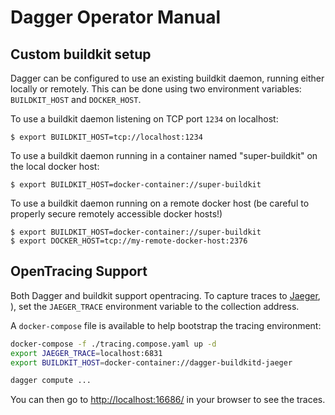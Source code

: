 # Dagger Operator Manual

## Custom buildkit setup

Dagger can be configured to use an existing buildkit daemon, running either locally or remotely. This can be done using two environment variables: `BUILDKIT_HOST` and `DOCKER_HOST`.

To use a buildkit daemon listening on TCP port `1234` on localhost:

```
$ export BUILDKIT_HOST=tcp://localhost:1234
```

To use a buildkit daemon running in a container named "super-buildkit" on the local docker host:

```
$ export BUILDKIT_HOST=docker-container://super-buildkit
```

To use a buildkit daemon running on a remote docker host (be careful to properly secure remotely accessible docker hosts!)

```
$ export BUILDKIT_HOST=docker-container://super-buildkit
$ export DOCKER_HOST=tcp://my-remote-docker-host:2376
```


## OpenTracing Support

Both Dagger and buildkit support opentracing. To capture traces to
[Jaeger](https://github.com/jaegertracing/jaeger), ), set the `JAEGER_TRACE` environment variable to the collection address.

A `docker-compose` file is available to help bootstrap the tracing environment:

```sh
docker-compose -f ./tracing.compose.yaml up -d
export JAEGER_TRACE=localhost:6831
export BUILDKIT_HOST=docker-container://dagger-buildkitd-jaeger

dagger compute ...
```

You can then go to [http://localhost:16686/](http://localhost:16686/) in your browser to see the traces.


